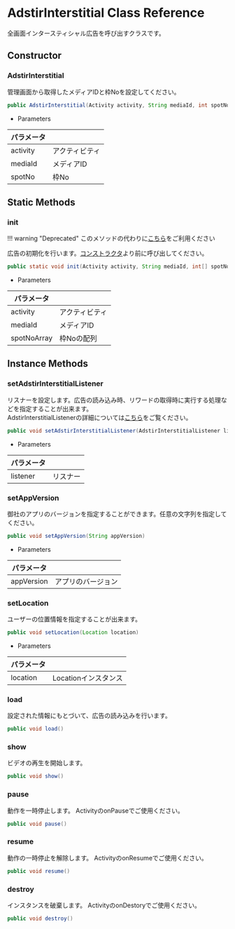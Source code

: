# AdstirInterstitial Class Reference
全画面インタースティシャル広告を呼び出すクラスです。

## Constructor
### AdstirInterstitial
管理画面から取得したメディアIDと枠Noを設定してください。

```java
public AdstirInterstitial(Activity activity, String mediaId, int spotNo) 
```

* Parameters

|パラメータ||
|---|---|
|activity|アクティビティ|
|mediaId|メディアID|
|spotNo|枠No|


## Static Methods

### init

!!! warning "Deprecated"
    このメソッドの代わりに[こちら](../AdstirVideoAds-Class-Reference.md#init)をご利用ください

広告の初期化を行います。[コンストラクタ](#adstirinterstitial)より前に呼び出してください。


```java
public static void init(Activity activity, String mediaId, int[] spotNoArray)
```

* Parameters

|パラメータ||
|---|---|
|activity|アクティビティ|
|mediaId|メディアID|
|spotNoArray|枠Noの配列|


## Instance Methods

### setAdstirInterstitialListener

リスナーを設定します。広告の読み込み時、リワードの取得時に実行する処理などを指定することが出来ます。  
AdstirInterstitialListenerの詳細については[こちら](AdstirInterstitialListener-Interface-Reference.md)をご覧ください。

```java
public void setAdstirInterstitialListener(AdstirInterstitialListener listener)
```

* Parameters

|パラメータ||
|---|---|
|listener|リスナー|

### setAppVersion

御社のアプリのバージョンを指定することができます。任意の文字列を指定してください。

```java
public void setAppVersion(String appVersion)
```

* Parameters

|パラメータ||
|---|---|
|appVersion|アプリのバージョン|

### setLocation

ユーザーの位置情報を指定することが出来ます。

```java
public void setLocation(Location location)
```

* Parameters

|パラメータ||
|---|---|
|location|Locationインスタンス|

### load

設定された情報にもとづいて、広告の読み込みを行います。

```java
public void load()
```

### show

ビデオの再生を開始します。

```java
public void show()
```

### pause

動作を一時停止します。
ActivityのonPauseでご使用ください。

```java
public void pause()
```

### resume

動作の一時停止を解除します。
ActivityのonResumeでご使用ください。

```java
public void resume()
```

### destroy

インスタンスを破棄します。
ActivityのonDestoryでご使用ください。

```java
public void destroy()
```